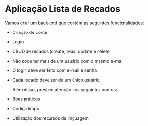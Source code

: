 # Aplicação Lista de Recados

Vamos criar um back-end que contém
as seguintes funcionalidades:

- Criação de conta
- Login
- CRUD de recados (create, read, update e delete

- Não pode ter mais de um usuário com o mesmo e-mail
- O login deve ser feito com e-mail e senha
- Cada recado deve ser de um único usuário.

  Além disso, prestem atenção nos seguintes pontos:
- Boas práticas
- Código limpo
- Utilização dos recursos da linguagem
